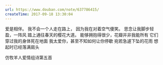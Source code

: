 ```yaml
---
url: https://www.douban.com/note/637786415/
createTime: 2017-09-18 13:30:04
---
```


爱是相伴。
我不会一个人走在路上，
因为我在对着空气傻笑。
思念让我脚步轻盈，一阵风
踏上通往春天的樱花大道。
能够拥抱得很少，花瓣并非我能所有
它们穿过我的身体死在地面
我太爱你，甚至不知如何让你停歇
宛若急遽下坠的花雨
想起时已经落满肩头

仿牧羊人爱情组诗第五首